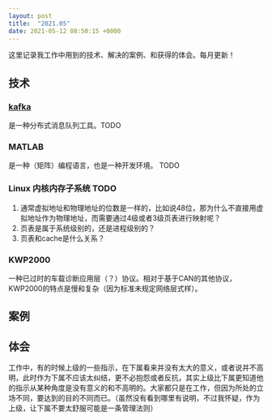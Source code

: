 ```yaml
---
layout: post
title:  "2021.05"
date: 2021-05-12 08:50:15 +0000   
---
```


这里记录我工作中用到的技术、解决的案例、和获得的体会。每月更新！

技术
----

### [kafka](https://blog.csdn.net/weixin_45366499/article/details/106943229) 

是一种分布式消息队列工具。TODO

### MATLAB

是一种（矩阵）编程语言，也是一种开发环境。 TODO

### Linux 内核内存子系统 TODO

1. 通常虚拟地址和物理地址的位数是一样的，比如说48位，那为什么不直接用虚拟地址作为物理地址，而需要通过4级或者3级页表进行映射呢？
2. 页表是属于系统级别的，还是进程级别的？
3. 页表和cache是什么关系？

### KWP2000

一种已过时的车载诊断应用层（？）协议。相对于基于CAN的其他协议，KWP2000的特点是慢和复杂（因为标准未规定网络层式样）。

案例
----


体会
----

工作中，有的时候上级的一些指示，在下属看来并没有太大的意义，或者说并不高明，此时作为下属不应该太纠结，更不必抱怨或者反抗，其实上级比下属更知道他的指示从某种角度是没有意义的和不高明的。大家都只是在工作，但因为所处的立场不同，要达到的目的不同而已。（虽然没有看到哪里有说明，不过我怀疑，作为上级，让下属不要太舒服可能是一条管理法则）